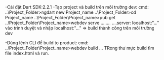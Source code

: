 ﻿-Cài đặt Dart SDK:2.2.1
-Tạo project và build trên môi trường dev:
cmd: ..\Project_Folder>ngdart new Project_name
     ..\Project_Folder>cd Project_name
     ..\Project_Folder\Project_name>pub get
     ../Project_Folder\Project_name>webdev serve
     ........
     ....server: localhost:"..."
     vào trình duyệt và nhập localhost:"..."
=> build thành công trên môi trường dev

-Dùng lệnh CLI để build to product:
cmd: ../Project_Folder\Project_name>webdev build
...
 TRong thư mực build tìm file index.html và run.


     
